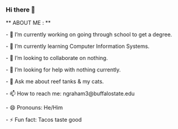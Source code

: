 ### Hi there 👋

<!--
**NicholasG128/NicholasG128** is a ✨ _special_ ✨ repository because its `README.md` (this file) appears on your GitHub profile.

Here are some ideas to get you started: --!>




** ABOUT ME : **

<p>- 🔭 I’m currently working on going through school to get a degree.</p>
<p>- 🌱 I’m currently learning Computer Information Systems.</p>
<p>- 👯 I’m looking to collaborate on nothing.</p>
<p>- 🤔 I’m looking for help with nothing currently.</p>
<p>- 💬 Ask me about reef tanks & my cats.</p>
<p>- 📫 How to reach me: ngraham3@buffalostate.edu</p>
<p>- 😄 Pronouns: He/Him</p>
<p>- ⚡ Fun fact: Tacos taste good</p>


